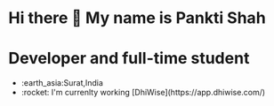 ### <h1>Hi there 👋 My name is Pankti Shah</h1>

<div>
<h1>Developer and full-time student</h1>
</div>
<ul>
<li>:earth_asia:Surat,India	</li>
<li>:rocket: I'm currenlty working [DhiWise](https://app.dhiwise.com/)
</ul>

